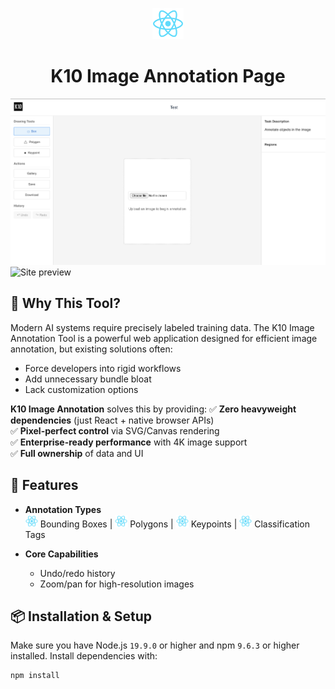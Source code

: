 <p align="center">
  <img src="/public/logo192.png" width="50" alt="Logo" />
</p>
<h1 align="center">K10 Image Annotation Page</h1>

![Site preview](/public/site-preview.png)
![Site preview](/public/site-preview2.png)


## 🌟 Why This Tool?

Modern AI systems require precisely labeled training data. The K10 Image Annotation Tool is a powerful web application designed for efficient image annotation, but existing solutions often:
- Force developers into rigid workflows
- Add unnecessary bundle bloat
- Lack customization options

**K10 Image Annotation** solves this by providing:
✅ **Zero heavyweight dependencies** (just React + native browser APIs)  
✅ **Pixel-perfect control** via SVG/Canvas rendering  
✅ **Enterprise-ready performance** with 4K image support  
✅ **Full ownership** of data and UI  

## 🚀 Features

- **Annotation Types**  
  <img src="/public/logo192.png" width="20"/>   Bounding Boxes | <img src="/public/logo192.png" width="20"/>   Polygons | <img src="/public/logo192.png" width="20"/>   Keypoints | <img src="/public/logo192.png" width="20"/>   Classification Tags

- **Core Capabilities**  
  - Undo/redo history   
  - Zoom/pan for high-resolution images

## 📦 Installation & Setup

Make sure you have Node.js `19.9.0` or higher and npm `9.6.3` or higher installed. Install dependencies with:

```bash
npm install